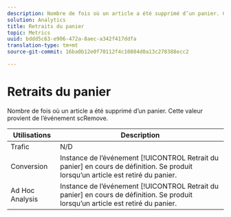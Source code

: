 ```yaml
---
description: Nombre de fois où un article a été supprimé d’un panier. Cette valeur provient de l’événement scRemove.
solution: Analytics
title: Retraits du panier
topic: Metrics
uuid: bddd5c63-e906-472a-8aec-a342f417ddfa
translation-type: tm+mt
source-git-commit: 16ba0b12e0f70112f4c10804d0a13c278388ecc2

---
```



# Retraits du panier

Nombre de fois où un article a été supprimé d’un panier. Cette valeur provient de l’événement scRemove.

| Utilisations | Description |
|---|---|
| Trafic | N/D |
| Conversion | Instance de l’événement [!UICONTROL Retrait du panier] en cours de définition. Se produit lorsqu’un article est retiré du panier. |
| Ad Hoc Analysis | Instance de l’événement [!UICONTROL Retrait du panier] en cours de définition. Se produit lorsqu’un article est retiré du panier. |

